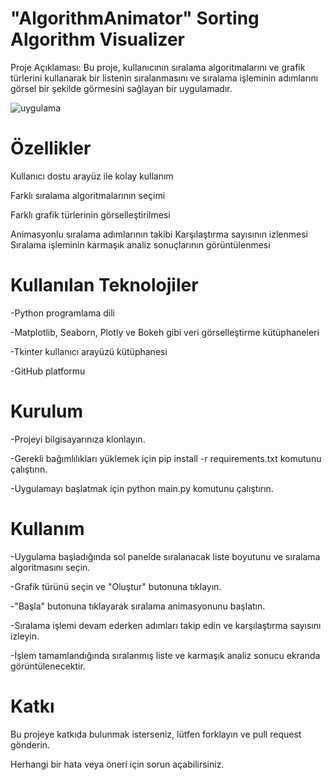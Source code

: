  # "AlgorithmAnimator" Sorting Algorithm Visualizer

Proje Açıklaması: Bu proje, kullanıcının sıralama algoritmalarını ve grafik türlerini kullanarak bir listenin sıralanmasını ve sıralama işleminin adımlarını görsel bir şekilde görmesini sağlayan bir uygulamadır.

![uygulama](https://github.com/senademirbass/sorting-algorithm/blob/main/g%C3%B6rsel1.png)

# Özellikler
Kullanıcı dostu arayüz ile kolay kullanım

Farklı sıralama algoritmalarının seçimi

Farklı grafik türlerinin görselleştirilmesi

Animasyonlu sıralama adımlarının takibi
Karşılaştırma sayısının izlenmesi
Sıralama işleminin karmaşık analiz sonuçlarının görüntülenmesi

# Kullanılan Teknolojiler

-Python programlama dili

-Matplotlib, Seaborn, Plotly ve Bokeh gibi veri görselleştirme kütüphaneleri

-Tkinter kullanıcı arayüzü kütüphanesi

-GitHub platformu

# Kurulum

-Projeyi bilgisayarınıza klonlayın.

-Gerekli bağımlılıkları yüklemek için pip install -r requirements.txt komutunu çalıştırın.

-Uygulamayı başlatmak için python main.py komutunu çalıştırın.

# Kullanım

-Uygulama başladığında sol panelde sıralanacak liste boyutunu ve sıralama algoritmasını seçin.

-Grafik türünü seçin ve "Oluştur" butonuna tıklayın.

-"Başla" butonuna tıklayarak sıralama animasyonunu başlatın.

-Sıralama işlemi devam ederken adımları takip edin ve karşılaştırma sayısını izleyin.

-İşlem tamamlandığında sıralanmış liste ve karmaşık analiz sonucu ekranda görüntülenecektir.

# Katkı
Bu projeye katkıda bulunmak isterseniz, lütfen forklayın ve pull request gönderin.

Herhangi bir hata veya öneri için sorun açabilirsiniz.

